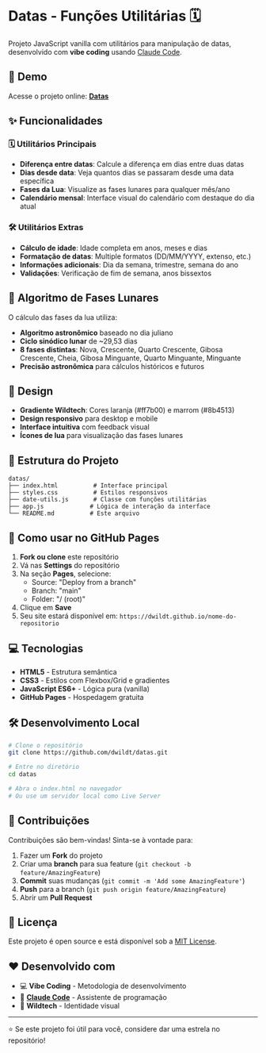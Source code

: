 # Datas - Funções Utilitárias 🗓️

Projeto JavaScript vanilla com utilitários para manipulação de datas, desenvolvido com **vibe coding** usando [Claude Code](https://claude.ai/code).

## 🚀 Demo

Acesse o projeto online: **[Datas](https://dwildt.github.io/datas)**

## ✨ Funcionalidades

### 🗓️ Utilitários Principais
- **Diferença entre datas**: Calcule a diferença em dias entre duas datas
- **Dias desde data**: Veja quantos dias se passaram desde uma data específica
- **Fases da Lua**: Visualize as fases lunares para qualquer mês/ano
- **Calendário mensal**: Interface visual do calendário com destaque do dia atual

### 🛠️ Utilitários Extras
- **Cálculo de idade**: Idade completa em anos, meses e dias
- **Formatação de datas**: Multiple formatos (DD/MM/YYYY, extenso, etc.)
- **Informações adicionais**: Dia da semana, trimestre, semana do ano
- **Validações**: Verificação de fim de semana, anos bissextos

## 🌙 Algoritmo de Fases Lunares

O cálculo das fases da lua utiliza:
- **Algoritmo astronômico** baseado no dia juliano
- **Ciclo sinódico lunar** de ~29,53 dias
- **8 fases distintas**: Nova, Crescente, Quarto Crescente, Gibosa Crescente, Cheia, Gibosa Minguante, Quarto Minguante, Minguante
- **Precisão astronômica** para cálculos históricos e futuros

## 🎨 Design

- **Gradiente Wildtech**: Cores laranja (#ff7b00) e marrom (#8b4513)
- **Design responsivo** para desktop e mobile
- **Interface intuitiva** com feedback visual
- **Ícones de lua** para visualização das fases lunares

## 📁 Estrutura do Projeto

```
datas/
├── index.html          # Interface principal
├── styles.css          # Estilos responsivos
├── date-utils.js       # Classe com funções utilitárias
├── app.js             # Lógica de interação da interface
└── README.md          # Este arquivo
```

## 🚀 Como usar no GitHub Pages

1. **Fork ou clone** este repositório
2. Vá nas **Settings** do repositório
3. Na seção **Pages**, selecione:
   - Source: "Deploy from a branch"
   - Branch: "main" 
   - Folder: "/ (root)"
4. Clique em **Save**
5. Seu site estará disponível em: `https://dwildt.github.io/nome-do-repositorio`

## 💻 Tecnologias

- **HTML5** - Estrutura semântica
- **CSS3** - Estilos com Flexbox/Grid e gradientes
- **JavaScript ES6+** - Lógica pura (vanilla)
- **GitHub Pages** - Hospedagem gratuita

## 🛠️ Desenvolvimento Local

```bash
# Clone o repositório
git clone https://github.com/dwildt/datas.git

# Entre no diretório
cd datas

# Abra o index.html no navegador
# Ou use um servidor local como Live Server
```

## 🤝 Contribuições

Contribuições são bem-vindas! Sinta-se à vontade para:

1. Fazer um **Fork** do projeto
2. Criar uma **branch** para sua feature (`git checkout -b feature/AmazingFeature`)
3. **Commit** suas mudanças (`git commit -m 'Add some AmazingFeature'`)
4. **Push** para a branch (`git push origin feature/AmazingFeature`)
5. Abrir um **Pull Request**

## 📜 Licença

Este projeto é open source e está disponível sob a [MIT License](LICENSE.md).

## ❤️ Desenvolvido com

- 💻 **Vibe Coding** - Metodologia de desenvolvimento
- 🤖 **[Claude Code](https://claude.ai/code)** - Assistente de programação
- 🎨 **Wildtech** - Identidade visual

---

⭐ Se este projeto foi útil para você, considere dar uma estrela no repositório!